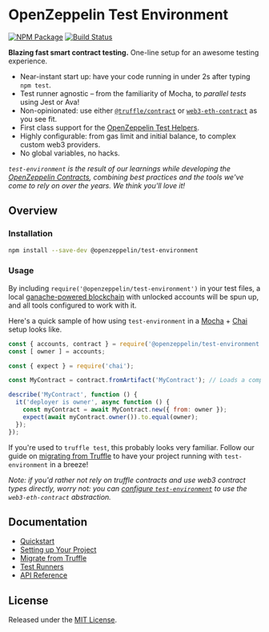 # OpenZeppelin Test Environment

[![NPM Package](https://img.shields.io/npm/v/@openzeppelin/test-environment.svg)](https://www.npmjs.org/package/@openzeppelin/test-environment)
[![Build Status](https://circleci.com/gh/OpenZeppelin/openzeppelin-test-environment.svg?style=shield)](https://circleci.com/gh/OpenZeppelin/openzeppelin-test-environment)

**Blazing fast smart contract testing.** One-line setup for an awesome testing experience.

- Near-instant start up: have your code running in under 2s after typing `npm test`.
- Test runner agnostic – from the familiarity of Mocha, to _parallel tests_ using Jest or Ava!
- Non-opinionated: use either [`@truffle/contract`](https://www.npmjs.com/package/@truffle/contract) or [`web3-eth-contract`](https://web3js.readthedocs.io/en/v1.2.0/web3-eth-contract.html) as you see fit.
- First class support for the [OpenZeppelin Test Helpers](https://github.com/OpenZeppelin/openzeppelin-test-helpers).
- Highly configurable: from gas limit and initial balance, to complex custom web3 providers.
- No global variables, no hacks.

_`test-environment` is the result of our learnings while developing the [OpenZeppelin Contracts](https://github.com/OpenZeppelin/openzeppelin-contracts), combining best practices and the tools we've come to rely on over the years. We think you'll love it!_

## Overview

### Installation

```bash
npm install --save-dev @openzeppelin/test-environment
```

### Usage

By including `require('@openzeppelin/test-environment')` in your test files, a local [ganache-powered blockchain](https://github.com/trufflesuite/ganache-core) with unlocked accounts will be spun up, and all tools configured to work with it.

Here's a quick sample of how using `test-environment` in a [Mocha](https://mochajs.org/) + [Chai](https://www.chaijs.com/) setup looks like.

```javascript
const { accounts, contract } = require('@openzeppelin/test-environment');
const [ owner ] = accounts;

const { expect } = require('chai');

const MyContract = contract.fromArtifact('MyContract'); // Loads a compiled contract

describe('MyContract', function () {
  it('deployer is owner', async function () {
    const myContract = await MyContract.new({ from: owner });
    expect(await myContract.owner()).to.equal(owner);
  });
});
```

If you're used to `truffle test`, this probably looks very familiar. Follow our guide on [migrating from Truffle](docs/modules/ROOT/pages/migrating-from-truffle.adoc) to have your project running with `test-environment` in a breeze!

_Note: if you'd rather not rely on truffle contracts and use web3 contract types directly, worry not: you can [configure `test-environment`](https://github.com/OpenZeppelin/openzeppelin-test-environment/blob/master/docs/modules/ROOT/pages/setup.adoc#configuration) to use the `web3-eth-contract` abstraction._

## Documentation

- [Quickstart](docs/modules/ROOT/pages/quickstart.adoc)
- [Setting up Your Project](docs/modules/ROOT/pages/setup.adoc)
- [Migrate from Truffle](docs/modules/ROOT/pages/migrate-from-truffle.adoc)
- [Test Runners](docs/modules/ROOT/pages/test-runners.adoc)
- [API Reference](docs/modules/ROOT/pages/api.adoc)

## License

Released under the [MIT License](LICENSE).
